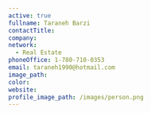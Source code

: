 ```yaml
---
active: true
fullname: Taraneh Barzi
contactTitle:
company:
network:
  - Real Estate
phoneOffice: 1-780-710-0353
email: taraneh1990@hotmail.com
image_path:
color:
website:
profile_image_path: /images/person.png
---
```



